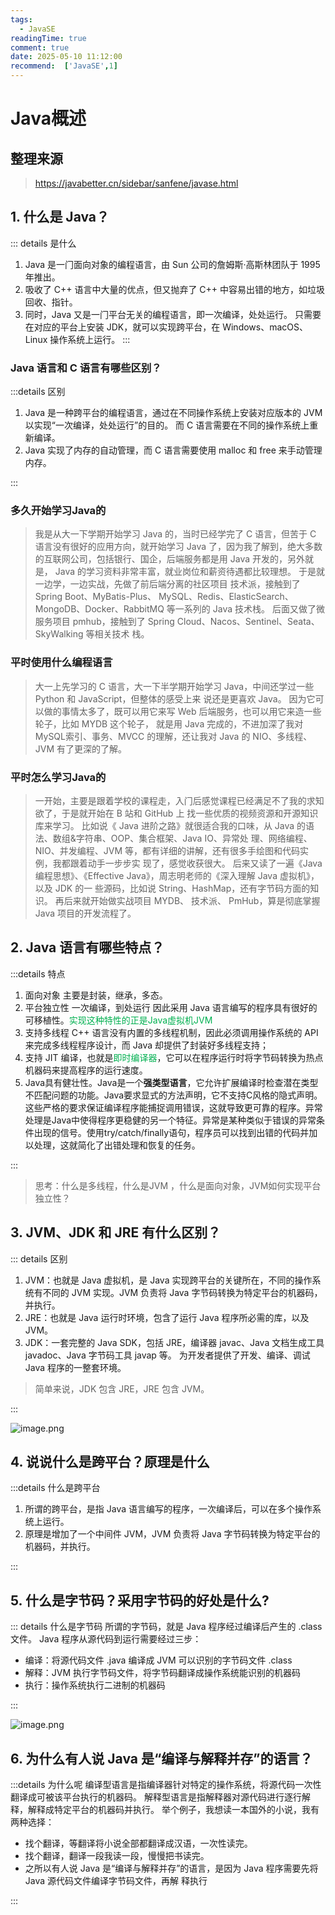 ```yaml
---
tags:
  - JavaSE
readingTime: true
comment: true
date: 2025-05-10 11:12:00
recommend:  ['JavaSE',1]
---
```

# Java概述
## 整理来源

>https://javabetter.cn/sidebar/sanfene/javase.html
## 1. 什么是 Java？

::: details 是什么

1. Java 是⼀⻔⾯向对象的编程语⾔，由 Sun 公司的詹姆斯·⾼斯林团队于 1995 年推出。
2. 吸收了 C++ 语⾔中⼤量的优点，但⼜抛弃了 C++ 中容易出错的地⽅，如垃圾回收、指针。 
3. 同时，Java ⼜是⼀⻔平台⽆关的编程语⾔，即⼀次编译，处处运⾏。 只需要在对应的平台上安装 JDK，就可以实现跨平台，在 Windows、macOS、Linux 操作系统上运⾏。
:::

### Java 语⾔和 C 语⾔有哪些区别？

:::details 区别

1. Java 是⼀种跨平台的编程语⾔，通过在不同操作系统上安装对应版本的 JVM 以实现“⼀次编译，处处运⾏”的⽬的。 ⽽ C 语⾔需要在不同的操作系统上重新编译。 
2. Java 实现了内存的⾃动管理，⽽ C 语⾔需要使⽤ malloc 和 free 来⼿动管理内存。

:::


### 多久开始学习Java的

>我是从⼤⼀下学期开始学习 Java 的，当时已经学完了 C 语⾔，但苦于 C 语⾔没有很好的应⽤⽅向，就开始学习 Java 了，因为我了解到，绝⼤多数的互联⽹公司，包括银⾏、国企，后端服务都是⽤ Java 开发的，另外就是， Java 的学习资料⾮常丰富，就业岗位和薪资待遇都⽐较理想。 于是就⼀边学，⼀边实战，先做了前后端分离的社区项⽬ 技术派，接触到了 Spring Boot、MyBatis-Plus、 MySQL、Redis、ElasticSearch、MongoDB、Docker、RabbitMQ 等⼀系列的 Java 技术栈。
>后⾯⼜做了微服务项⽬ pmhub，接触到了 Spring Cloud、Nacos、Sentinel、Seata、SkyWalking 等相关技术 栈。

### 平时使用什么编程语言

>⼤⼀上先学习的 C 语⾔，⼤⼀下半学期开始学习 Java，中间还学过⼀些 Python 和 JavaScript，但整体的感受上来 说还是更喜欢 Java。 因为它可以做的事情太多了，既可以⽤它来写 Web 后端服务，也可以⽤它来造⼀些轮⼦，⽐如 MYDB 这个轮⼦， 就是⽤ Java 完成的，不进加深了我对 MySQL索引、事务、MVCC 的理解，还让我对 Java 的 NIO、多线程、JVM 有了更深的了解。

### 平时怎么学习Java的

>⼀开始，主要是跟着学校的课程⾛，⼊⻔后感觉课程已经满⾜不了我的求知欲了，于是就开始在 B 站和 GitHub 上 找⼀些优质的视频资源和开源知识库来学习。 ⽐如说《 Java 进阶之路》就很适合我的⼝味，从 Java 的语法、数组&字符串、OOP、集合框架、Java IO、异常处 理、⽹络编程、NIO、并发编程、JVM 等，都有详细的讲解，还有很多⼿绘图和代码实例，我都跟着动⼿⼀步步实 现了，感觉收获很⼤。 后来⼜读了⼀遍《Java 编程思想》、《Effective Java》，周志明⽼师的《深⼊理解 Java 虚拟机》，以及 JDK 的⼀ 些源码，⽐如说 String、HashMap，还有字节码⽅⾯的知识。 再后来就开始做实战项⽬ MYDB、 技术派、 PmHub，算是彻底掌握 Java 项⽬的开发流程了。


## 2. Java 语⾔有哪些特点？

:::details 特点
1. 面向对象 主要是封装，继承，多态。
2. 平台独立性 一次编译，到处运行 因此采⽤ Java 语⾔编写的程序具有很好的可移植性。<font color="#00b050">实现这种特性的正是Java虚拟机JVM</font>
3. 支持多线程 C++ 语⾔没有内置的多线程机制，因此必须调⽤操作系统的 API 来完成多线程程序设计，⽽ Java 却提供了封装好多线程⽀持；
4. ⽀持 JIT 编译，也就是<font color="#00b050">即时编译器</font>，它可以在程序运⾏时将字节码转换为热点机器码来提⾼程序的运⾏速度。
5. Java具有健壮性。Java是一个**强类型语言**，它允许扩展编译时检查潜在类型不匹配问题的功能。Java要求显式的方法声明，它不支持C风格的隐式声明。这些严格的要求保证编译程序能捕捉调用错误，这就导致更可靠的程序。异常处理是Java中使得程序更稳健的另一个特征。异常是某种类似于错误的异常条件出现的信号。使用try/catch/finally语句，程序员可以找到出错的代码并加以处理，这就简化了出错处理和恢复的任务。

:::

> 思考：什么是多线程，什么是JVM ，什么是面向对象，JVM如何实现平台独立性？


## 3.  JVM、JDK 和 JRE 有什么区别？
::: details 区别
1. JVM：也就是 Java 虚拟机，是 Java 实现跨平台的关键所在，不同的操作系统有不同的 JVM 实现。JVM 负责将 Java 字节码转换为特定平台的机器码，并执⾏。
2. JRE：也就是 Java 运⾏时环境，包含了运⾏ Java 程序所必需的库，以及 JVM。 
3. JDK：⼀套完整的 Java SDK，包括 JRE，编译器 javac、Java ⽂档⽣成⼯具 javadoc、Java 字节码⼯具 javap 等。 为开发者提供了开发、编译、调试 Java 程序的⼀整套环境。
> 简单来说，JDK 包含 JRE，JRE 包含 JVM。

:::

![image.png](https://imgsbo.oss-cn-shanghai.aliyuncs.com/undefined20250510112951645.png)


## 4. 说说什么是跨平台？原理是什么

:::details 什么是跨平台

1. 所谓的跨平台，是指 Java 语⾔编写的程序，⼀次编译后，可以在多个操作系统上运⾏。 
2. 原理是增加了⼀个中间件 JVM，JVM 负责将 Java 字节码转换为特定平台的机器码，并执⾏。

:::

## 5. 什么是字节码？采⽤字节码的好处是什么?

::: details 什么是字节码
所谓的字节码，就是 Java 程序经过编译后产⽣的 .class ⽂件。 
Java 程序从源代码到运⾏需要经过三步：
- 编译：将源代码⽂件 .java 编译成 JVM 可以识别的字节码⽂件 .class
- 解释：JVM 执⾏字节码⽂件，将字节码翻译成操作系统能识别的机器码 
- 执⾏：操作系统执⾏⼆进制的机器码

:::

![image.png](https://imgsbo.oss-cn-shanghai.aliyuncs.com/undefined20250510113459355.png)

## 6. 为什么有⼈说 Java 是“编译与解释并存”的语⾔？

:::details 为什么呢
编译型语⾔是指编译器针对特定的操作系统，将源代码⼀次性翻译成可被该平台执⾏的机器码。 解释型语⾔是指解释器对源代码进⾏逐⾏解释，解释成特定平台的机器码并执⾏。
举个例⼦，我想读⼀本国外的⼩说，我有两种选择： 
- 找个翻译，等翻译将⼩说全部都翻译成汉语，⼀次性读完。 
- 找个翻译，翻译⼀段我读⼀段，慢慢把书读完。 
- 之所以有⼈说 Java 是“编译与解释并存”的语⾔，是因为 Java 程序需要先将 Java 源代码⽂件编译字节码⽂件，再解 释执⾏

:::

